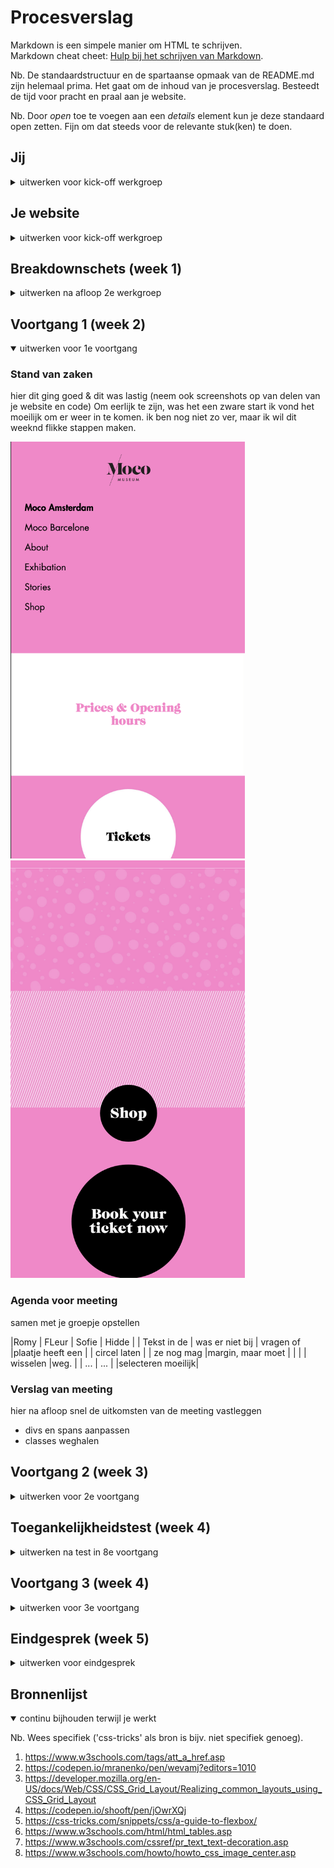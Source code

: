 # Procesverslag
Markdown is een simpele manier om HTML te schrijven.  
Markdown cheat cheet: [Hulp bij het schrijven van Markdown](https://github.com/adam-p/markdown-here/wiki/Markdown-Cheatsheet).

Nb. De standaardstructuur en de spartaanse opmaak van de README.md zijn helemaal prima. Het gaat om de inhoud van je procesverslag. Besteedt de tijd voor pracht en praal aan je website.

Nb. Door *open* toe te voegen aan een *details* element kun je deze standaard open zetten. Fijn om dat steeds voor de relevante stuk(ken) te doen.





## Jij

<details>
<summary>uitwerken voor kick-off werkgroep</summary>

### Auteur:
Romythu Zwijnenburg Tran

#### Je startniveau:
Rood

#### Je focus:
Responsive
 
</details>





## Je website

<details>
<summary>uitwerken voor kick-off werkgroep</summary>

### Je opdracht:
https://mocomuseum.com/

#### Screenshot(s) van de eerste pagina (small screen): 
Home page  
<img src="images/amsterdaminfo.jpg" width="" alt="Start pagina van moco">

#### Screenshot(s) van de tweede pagina (small screen):
hier de naam van de pagina  
<img src="images/amsterdaminfo.jpg" width="" alt="Omschrijving van de openingstijden">
 
</details>



## Breakdownschets (week 1)

<details>
<summary>uitwerken na afloop 2e werkgroep</summary>

### de hele pagina: 
<img src="images/homepage_breakdown.png" width="375px" alt="breakdown van de hele pagina">

### dynamisch deel (bijv menu): 
<img src="images/amsterdaminfo_breakdown.png" width="375px" alt="breakdown van een dynamisch deel">

</details>





## Voortgang 1 (week 2)

<details open>
<summary>uitwerken voor 1e voortgang</summary>

### Stand van zaken
hier dit ging goed & dit was lastig (neem ook screenshots op van delen van je website en code)
Om eerlijk te zijn, was het een zware start ik vond het moeilijk om er weer in te komen. ik ben nog niet zo ver, maar ik wil dit weeknd flikke stappen maken. 

<img src="images/Screenshot 2021-11-24 at 22.26.41.png" width="375px" alt="tussen stand">
<img src="images/Screenshot 2021-11-24 at 22.26.48.png" width="375px" alt="Tussen stand">


### Agenda voor meeting
samen met je groepje opstellen

|Romy            | FLeur              | Sofie       | Hidde            |
| Tekst in de    | was er niet bij    | vragen of    |plaatje heeft een |
| circel laten   |                    | ze nog mag   |margin, maar moet |
|                |                    | wisselen     |weg.              |
| ...            | ...                |              |selecteren moeilijk|


### Verslag van meeting
hier na afloop snel de uitkomsten van de meeting vastleggen

- divs en spans aanpassen
- classes weghalen

</details>





## Voortgang 2 (week 3)

<details>
<summary>uitwerken voor 2e voortgang</summary>

### Stand van zaken
hier dit ging goed & dit was lastig (neem ook screenshots op van delen van je website en code)


### Agenda voor meeting
samen met je groepje opstellen

| romy           | Fleur              | Sofie       | Hidde            |
| ---            | Javascript animatie|iconen in form| knop hamburger   |
|                | h2, p,img op elkaar|              |                  |
| -------------- |                    |              |                  |
| ...            | ...                | ...          | ...              |


### Verslag van meeting
hier na afloop snel de uitkomsten van de meeting vastleggen

- verander de pixels naar em
- :root
- ff kijken naar media query
- span voor hamburger

</details>


## Toegankelijkheidstest (week 4)

<details>
<summary>uitwerken na test in 8e voortgang</summary>

### Bevindingen
Lijst met je bevindingen die in de test naar voren kwamen:

#### Screen reader
De screenreader kwam heel chaotisch over, en hij las ook niet alles op van wat er op mijn website staat. het was ook heel moeilijk om het aan de praat te krijgen


Beter letten op de symantische volgorde en de alt goed uitschrijven met een goede uitleg

<img src="images/test/Screenshot 2021-12-08 at 09.31.50.png" width="375px" alt="bril op me koppie">


#### visuele beperking
Bij elke bril ervaar je iets anders, met sommige heb je totaal geen problemen

Oplossing kan zijn om een button te creeeren voor kleurenblinde, dat de kleuren dan zijn aangepast en beter te bekijken is voor kleuren blinde. Ook kan je bijv spraak toepassen, zodat er voorgelezen word van wat er allemaal staat. (screenreader)
<img src="images/test/IMG_5475.jpeg" width="375px" alt="bril op me koppie">
<img src="images/test/IMG_5476.jpeg" width="375px" alt="bril op me koppie">


#### slechte moteriek 
Door dat je vingers eigenlijk vast zitten kan je ook niet makkelijk buigen met je vingers. alles gaat heel moeizaam en stroef. ALs je gebruikt maakt van je toetsen board dan tik je ook telkens meerdere keys tegelijk.

Je kan dit misschien oplossen door spraak toe tepassen, zodat er niet gebruik gemaakt hoef te worden van je toetsenboard. en door niet te kleine buttons te maken.

<img src="images/test/IMG_2373.jpeg" width="375px" alt="Elastiek om de vingers">


#### spasme/parkison 
Je klikt telkens onvrijwillig op een knopje of op je muis. waardoor je dingen activeert of iets typt dat je eigenlijk niet wilt.  ook voelt je arm na een tijdje heel moe, zelfs als het appraraat van je arm is.

Dit kan je oplossen dmv grotere knoppen, zodat er meer klik ruimte is of bijv de grote van de menu houden maar de klik ruimte erom heen vergroten. Verder is ook een oplossing om de vormgeving groter te doen.

<img src="images/test/IMG_5482.jpeg" width="375px" alt="bril op me koppie">

#### concentratie problemen
De screenreader kwam heel chaotisch over, en hij las ook niet alles op van wat er op mijn website staat. het was ook heel moeilijk om het aan de praat te krijgen


Hier een omschrijving van hoe het opgelost kan worden (met indien nodig een afbeelding)

<img src="images/test/Screenshot 2021-12-08 at 09.31.50.png" width="375px" alt="bril op me koppie">

</details>





## Voortgang 3 (week 4)

<details>
<summary>uitwerken voor 3e voortgang</summary>

### Stand van zaken
hier dit ging goed & dit was lastig (neem ook screenshots op van delen van je website en code)


### Agenda voor meeting
samen met je groepje opstellen

| Romy              | Sofie                 | Hidee         | Fleur            |
|Logo in het midden | Display, row, justify | Grid maken    |                  |            
|ul,li in menu in   |                       |               |
|in het midden      | en dit                |               |                  |
|Grid responsive    | dit als er tijd is    |               |                  |
| ...               | ...                   | ...           | ...              |


### Verslag van meeting
hier na afloop snel de uitkomsten van de meeting vastleggen

- punt 1
- punt 2
- nog een punt
- ...

</details>





## Eindgesprek (week 5)

<details>
<summary>uitwerken voor eindgesprek</summary>

### Stand van zaken
Het coderen ging in het begin erg moeizaam en ik liep ook een weekje vast. 
Bij het hamburger menu liep ik erg vast, maar de student assistent heeft mij geholpen.
<img src="images/test/Screenshot 2021-12-08 at 09.31.50.png" width="375px" alt="Hamburger menu">


Ook was de shop en book your ticket menu maken erg moeilijk. (ik heb het geprobeerd maar het is niet perfect zoals ik wilde)
<img src="images/test/Screenshot 2021-12-08 at 09.31.50.png" width="375px" alt="Screenshot mobiel">

Wat wel goed ging, was het maken van de grid, na de oefeningen begreep ik het en kon ik het zo maken. 
<img src="images/test/Screenshot 2021-12-08 at 09.31.50.png" width="375px" alt="grid">

Voor de volgende keer moet ik niet alles tegelijk willen maken, maar stap voor stap. ik heb gemerkt dat ik graag alles tegelijk wil doen en dat ik dan door de war raak, door de chaos


### Screenshot(s)
Desktop
<img src="images/screenshots/Screenshot 2021-12-14 at 09.53.06.png" width="375px" alt="Screenshot desktop">
<img src="images/screenshots/Screenshot 2021-12-14 at 09.53.13.png" width="375px" alt="Screenshot desktop">
<img src="images/screenshots/Screenshot 2021-12-14 at 09.53.19.png" width="375px" alt="Screenshot desktop">
<img src="images/screenshots/Screenshot 2021-12-14 at 09.53.34.png" width="375px" alt="Screenshot desktop">
<img src="images/screenshots/Screenshot 2021-12-14 at 09.53.43.png" width="375px" alt="Screenshot desktop">
<img src="images/screenshots/Screenshot 2021-12-14 at 09.53.51.png" width="375px" alt="Screenshot desktop">

Ipad
<img src="images/screenshots/Screenshot 2021-12-14 at 09.47.28.png" width="375px" alt="Screenshot ipad">
<img src="images/screenshots/Screenshot 2021-12-14 at 09.52.32.png" width="375px" alt="Screenshot ipad">
<img src="images/screenshots/Screenshot 2021-12-14 at 09.52.24.png" width="375px" alt="Screenshot ipad">
<img src="images/screenshots/Screenshot 2021-12-14 at 09.51.56.png" width="375px" alt="Screenshot ipad">
<img src="images/screenshots/Screenshot 2021-12-14 at 09.52.04.png" width="375px" alt="Screenshot ipad">
<img src="images/screenshots/Screenshot 2021-12-14 at 09.52.12.png" width="375px" alt="Screenshot ipad">
<img src="images/screenshots/Screenshot 2021-12-14 at 09.52.18.png" width="375px" alt="Screenshot ipad">

Ipad
<img src="images/screenshots/Screenshot 2021-12-14 at 09.45.59.png" width="375px" alt="Screenshot mobiel">
<img src="images/screenshots/Screenshot 2021-12-14 at 09.50.13.png" width="375px" alt="Screenshot mobiel">
<img src="images/screenshots/Screenshot 2021-12-14 at 09.51.19.png" width="375px" alt="Screenshot mobiel">
<img src="images/screenshots/Screenshot 2021-12-14 at 09.45.05.png" width="375px" alt="Screenshot mobiel">
<img src="images/screenshots/Screenshot 2021-12-14 at 09.51.32.png" width="375px" alt="Screenshot mobiel">
<img src="images/screenshots/Screenshot 2021-12-14 at 09.51.38.png" width="375px" alt="Screenshot mobiel">
<img src="images/screenshots/Screenshot 2021-12-14 at 09.51.44.png" width="375px" alt="Screenshot mobiel">
</details>





## Bronnenlijst

<details open>
<summary>continu bijhouden terwijl je werkt</summary>

Nb. Wees specifiek ('css-tricks' als bron is bijv. niet specifiek genoeg).

1. https://www.w3schools.com/tags/att_a_href.asp
2. https://codepen.io/mranenko/pen/wevamj?editors=1010
3. https://developer.mozilla.org/en-US/docs/Web/CSS/CSS_Grid_Layout/Realizing_common_layouts_using_CSS_Grid_Layout
4. https://codepen.io/shooft/pen/jOwrXQj 
5. https://css-tricks.com/snippets/css/a-guide-to-flexbox/ 
6. https://www.w3schools.com/html/html_tables.asp
7. https://www.w3schools.com/cssref/pr_text_text-decoration.asp
8. https://www.w3schools.com/howto/howto_css_image_center.asp

</details>